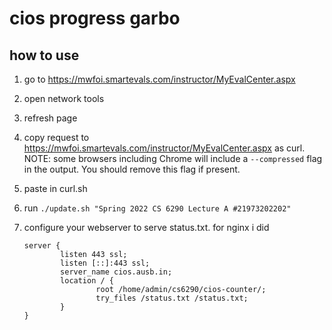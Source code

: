 cios progress garbo
===================

how to use
----------

 1. go to <https://mwfoi.smartevals.com/instructor/MyEvalCenter.aspx>
 2. open network tools
 3. refresh page
 4. copy request to <https://mwfoi.smartevals.com/instructor/MyEvalCenter.aspx> as curl. NOTE: some browsers including Chrome will include a `--compressed` flag in the output. You should remove this flag if present.
 5. paste in curl.sh
 6. run `./update.sh "Spring 2022 CS 6290 Lecture A #21973202202"`
 7. configure your webserver to serve status.txt. for nginx i did

        server {
                listen 443 ssl;
                listen [::]:443 ssl;
                server_name cios.ausb.in;
                location / {
                        root /home/admin/cs6290/cios-counter/;
                        try_files /status.txt /status.txt;
                }
        }
